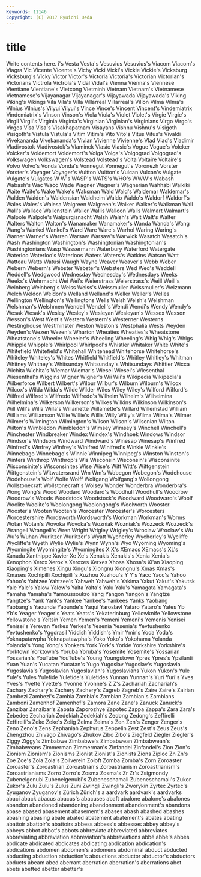 ```yaml
---
Keywords: 11146 
Copyright: (C) 2017 Ryuichi Ueda
---
```


# title

Write contents here.
i's Vesta Vesta's
Vesuvius Vesuvius's Viacom Viacom's Viagra Vic Vicente Vicente's Vichy Vicki
Vicki's Vickie Vickie's Vicksburg Vicksburg's Vicky Victor Victor's Victoria Victoria's
Victorian Victorian's Victorians Victrola Victrola's Vidal Vidal's Vienna Vienna's Viennese
Vientiane Vientiane's Vietcong Vietminh Vietnam Vietnam's Vietnamese Vietnamese's Vijayanagar Vijayanagar's
Vijayawada Vijayawada's Viking Viking's Vikings Vila Vila's Villa Villarreal Villarreal's
Villon Vilma Vilma's Vilnius Vilnius's Vilyui Vilyui's Vince Vince's Vincent
Vincent's Vindemiatrix Vindemiatrix's Vinson Vinson's Viola Viola's Violet Violet's Virgie
Virgie's Virgil Virgil's Virginia Virginia's Virginian Virginian's Virginians Virgo Virgo's
Virgos Visa Visa's Visakhapatnam Visayans Vishnu Vishnu's Visigoth Visigoth's Vistula
Vistula's Vitim Vitim's Vito Vito's Vitus Vitus's Vivaldi Vivekananda Vivekananda's
Vivian Vivienne Vivienne's Vlad Vlad's Vladimir Vladivostok Vladivostok's Vlaminck Vlasic
Vlasic's Vogue Vogue's Volcker Volcker's Voldemort Voldemort's Volga Volga's Volgograd
Volgograd's Volkswagen Volkswagen's Volstead Volstead's Volta Voltaire Voltaire's Volvo Volvo's
Vonda Vonda's Vonnegut Vonnegut's Voronezh Vorster Vorster's Voyager Voyager's Vuitton
Vuitton's Vulcan Vulcan's Vulgate Vulgate's Vulgates W W's WASP's WATS's
WHO's WWW's Wabash Wabash's Wac Waco Wade Wagner Wagner's Wagnerian
Wahhabi Waikiki Waite Waite's Wake Wake's Waksman Wald Wald's Waldemar
Waldemar's Walden Walden's Waldensian Waldheim Waldo Waldo's Waldorf Waldorf's Wales
Wales's Walesa Walgreen Walgreen's Walker Walker's Walkman Wall Wall's Wallace
Wallenstein Waller Wallis Walloon Walls Walmart Walmart's Walpole Walpole's Walpurgisnacht
Walsh Walsh's Walt Walt's Walter Walters Walton Walton's Wanamaker Wanamaker's
Wanda Wanda's Wang Wang's Wankel Wankel's Ward Ware Ware's Warhol
Waring Waring's Warner Warner's Warren Warsaw Warsaw's Warwick Wasatch Wasatch's
Wash Washington Washington's Washingtonian Washingtonian's Washingtonians Wasp Wassermann Waterbury Waterford
Watergate Waterloo Waterloo's Waterloos Waters Waters's Watkins Watson Watt Watteau
Watts Watusi Waugh Wayne Weaver Weaver's Webb Weber Webern Webern's
Webster Webster's Websters Wed Wed's Weddell Weddell's Wedgwood Wednesday Wednesday's
Wednesdays Weeks Weeks's Wehrmacht Wei Wei's Weierstrass Weierstrass's Weill Weill's
Weinberg Weinberg's Weiss Weiss's Weissmuller Weissmuller's Weizmann Welch Weldon Weldon's
Welland Welland's Weller Weller's Welles Wellington Wellington's Wellingtons Wells Welsh
Welsh's Welshman Welshman's Welshmen Wendell Wendell's Wendi Wendi's Wendy Wendy's
Wesak Wesak's Wesley Wesley's Wesleyan Wesleyan's Wessex Wesson Wesson's West
West's Western Western's Westerner Westerns Westinghouse Westminster Weston Weston's Westphalia
Wests Weyden Weyden's Wezen Wezen's Wharton Wheaties Wheaties's Wheatstone Wheatstone's
Wheeler Wheeler's Wheeling Wheeling's Whig Whig's Whigs Whipple Whipple's Whirlpool
Whirlpool's Whistler Whitaker White White's Whitefield Whitefield's Whitehall Whitehead Whitehorse
Whitehorse's Whiteley Whiteley's Whites Whitfield Whitfield's Whitley Whitley's Whitman Whitney
Whitney's Whitsunday Whitsunday's Whitsundays Whittier Wicca Wichita Wichita's Wiemar Wiemar's
Wiesel Wiesel's Wiesenthal Wiesenthal's Wiggins Wigner Wigner's Wii Wii's Wikipedia
Wikipedia's Wilberforce Wilbert Wilbert's Wilbur Wilbur's Wilburn Wilburn's Wilcox Wilcox's
Wilda Wilda's Wilde Wilder Wiles Wiley Wiley's Wilford Wilford's Wilfred
Wilfred's Wilfredo Wilfredo's Wilhelm Wilhelm's Wilhelmina Wilhelmina's Wilkerson Wilkerson's Wilkes
Wilkins Wilkinson Wilkinson's Will Will's Willa Willa's Willamette Willamette's Willard
Willemstad William Williams Williamson Willie Willie's Willis Willy Willy's Wilma
Wilma's Wilmer Wilmer's Wilmington Wilmington's Wilson Wilson's Wilsonian Wilton Wilton's
Wimbledon Wimbledon's Wimsey Wimsey's Winchell Winchell's Winchester Windbreaker Windex Windex's
Windhoek Windows Windsor Windsor's Windsors Windward Windward's Winesap Winesap's Winfred
Winfred's Winfrey Winfrey's Winifred Winifred's Winkle Winkle's Winnebago Winnebago's Winnie
Winnipeg Winnipeg's Winston Winston's Winters Winthrop Winthrop's Wis Wisconsin Wisconsin's
Wisconsinite Wisconsinite's Wisconsinites Wise Wise's Witt Witt's Wittgenstein Wittgenstein's Witwatersrand
Wm Wm's Wobegon Wobegon's Wodehouse Wodehouse's Wolf Wolfe Wolff Wolfgang
Wolfgang's Wollongong Wollstonecraft Wollstonecraft's Wolsey Wonder Wonderbra Wonderbra's Wong Wong's
Wood Woodard Woodard's Woodhull Woodhull's Woodrow Woodrow's Woods Woodstock Woodstock's
Woodward Woodward's Woolf Woolite Woolite's Woolongong Woolongong's Woolworth Wooster Wooster's
Wooten Wooten's Worcester Worcester's Worcesters Worcestershire Wordsworth Wordsworth's Workman Workman's
Worms Wotan Wotan's Wovoka Wovoka's Wozniak Wozniak's Wozzeck Wozzeck's Wrangell
Wrangell's Wren Wright Wrigley Wrigley's Wroclaw Wroclaw's Wu Wu's Wuhan
Wurlitzer Wurlitzer's Wyatt Wycherley Wycherley's Wycliffe Wycliffe's Wyeth Wylie Wylie's
Wynn Wynn's Wyo Wyoming Wyoming's Wyomingite Wyomingite's Wyomingites X X's
XEmacs XEmacs's XL's Xanadu Xanthippe Xavier Xe Xe's Xenakis Xenakis's
Xenia Xenia's Xenophon Xerox Xerox's Xeroxes Xerxes Xhosa Xhosa's Xi'an
Xiaoping Xiaoping's Ximenes Xingu Xingu's Xiongnu Xiongnu's Xmas Xmas's Xmases
Xochipilli Xochipilli's Xuzhou Xuzhou's Y Y's Yacc Yacc's Yahoo Yahoo's
Yahtzee Yahtzee's Yahweh Yahweh's Yakima Yakut Yakut's Yakutsk Yale Yale's
Yalow Yalow's Yalta Yalta's Yalu Yalu's Yamagata Yamagata's Yamaha Yamaha's
Yamoussoukro Yang Yangon Yangon's Yangtze Yangtze's Yank Yank's Yankee Yankee's
Yankees Yanks Yaobang Yaobang's Yaounde Yaounde's Yaqui Yaroslavl Yataro Yataro's
Yates Yb Yb's Yeager Yeager's Yeats Yeats's Yekaterinburg Yellowknife Yellowstone
Yellowstone's Yeltsin Yemen Yemen's Yemeni Yemeni's Yemenis Yenisei Yenisei's Yerevan
Yerkes Yerkes's Yesenia Yesenia's Yevtushenko Yevtushenko's Yggdrasil Yiddish Yiddish's Ymir
Ymir's Yoda Yoda's Yoknapatawpha Yoknapatawpha's Yoko Yoko's Yokohama Yolanda Yolanda's
Yong Yong's Yonkers York York's Yorkie Yorkshire Yorkshire's Yorktown Yorktown's
Yoruba Yoruba's Yosemite Yosemite's Yossarian Yossarian's YouTube YouTube's Young Youngstown
Ypres Ypres's Ypsilanti Yuan Yuan's Yucatan Yucatan's Yugo Yugoslav Yugoslav's
Yugoslavia Yugoslavia's Yugoslavian Yugoslavian's Yugoslavians Yukon Yukon's Yule Yule's Yules
Yuletide Yuletide's Yuletides Yunnan Yunnan's Yuri Yuri's Yves Yves's Yvette
Yvette's Yvonne Yvonne's Z Z's Zachariah Zachariah's Zachary Zachary's Zachery
Zachery's Zagreb Zagreb's Zaire Zaire's Zairian Zambezi Zambezi's Zambia Zambia's
Zambian Zambian's Zambians Zamboni Zamenhof Zamenhof's Zamora Zane Zane's Zanuck
Zanuck's Zanzibar Zanzibar's Zapata Zaporozhye Zapotec Zappa Zappa's Zara Zara's
Zebedee Zechariah Zedekiah Zedekiah's Zedong Zedong's Zeffirelli Zeffirelli's Zeke Zeke's
Zelig Zelma Zelma's Zen Zen's Zenger Zenger's Zeno Zeno's Zens
Zephaniah Zephyrus Zeppelin Zest Zest's Zeus Zeus's Zhengzhou Zhivago Zhivago's
Zhukov Zibo Zibo's Ziegfeld Ziegler Ziegler's Ziggy Ziggy's Zimbabwe Zimbabwe's
Zimbabwean Zimbabwean's Zimbabweans Zimmerman Zimmerman's Zinfandel Zinfandel's Zion Zion's Zionism
Zionism's Zionisms Zionist Zionist's Zionists Zions Ziploc Zn Zn's Zoe
Zoe's Zola Zola's Zollverein Zoloft Zomba Zomba's Zorn Zoroaster Zoroaster's
Zoroastrian Zoroastrian's Zoroastrianism Zoroastrianism's Zoroastrianisms Zorro Zorro's Zosma Zosma's Zr
Zr's Zsigmondy Zubenelgenubi Zubenelgenubi's Zubeneschamali Zubeneschamali's Zukor Zukor's Zulu Zulu's
Zulus Zuni Zwingli Zwingli's Zworykin Zyrtec Zyrtec's Zyuganov Zyuganov's Zürich
Zürich's a aardvark aardvark's aardvarks abaci aback abacus abacus's abacuses
abaft abalone abalone's abalones abandon abandoned abandoning abandonment abandonment's abandons
abase abased abasement abasement's abases abash abashed abashes abashing abasing
abate abated abatement abatement's abates abating abattoir abattoir's abattoirs abbess
abbess's abbesses abbey abbey's abbeys abbot abbot's abbots abbreviate abbreviated
abbreviates abbreviating abbreviation abbreviation's abbreviations abbé abbé's abbés abdicate abdicated
abdicates abdicating abdication abdication's abdications abdomen abdomen's abdomens abdominal abduct
abducted abducting abduction abduction's abductions abductor abductor's abductors abducts abeam
abed aberrant aberration aberration's aberrations abet abets abetted abetter abetter's
